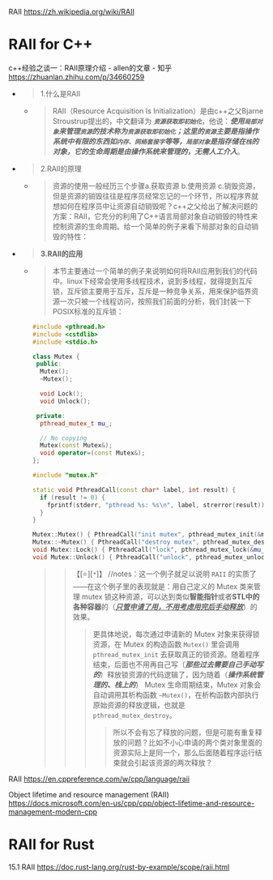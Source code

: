 
RAII https://zh.wikipedia.org/wiki/RAII

# RAII for C++

c++经验之谈一：RAII原理介绍 - allen的文章 - 知乎 https://zhuanlan.zhihu.com/p/34660259
- > 1.什么是RAII
  * > RAII（Resource Acquisition Is Initialization）是由c++之父Bjarne Stroustrup提出的，中文翻译为 ***`资源获取即初始化`***，他说：***使用`局部对象`来管理`资源`的技术称为`资源获取即初始化`；这里的`资源`主要是指操作系统中有限的东西如`内存、网络套接字`等等，`局部对象`是指存储在`栈`的对象，它的生命周期是由操作系统来管理的，无需人工介入***。
- > 2.RAII的原理
  * > 资源的使用一般经历三个步骤a.获取资源 b.使用资源 c.销毁资源，但是资源的销毁往往是程序员经常忘记的一个环节，所以程序界就想如何在程序员中让资源自动销毁呢？c++之父给出了解决问题的方案：RAII，它充分的利用了C++语言局部对象自动销毁的特性来控制资源的生命周期。给一个简单的例子来看下局部对象的自动销毁的特性：
- > **3.RAII的应用**
  * > 本节主要通过一个简单的例子来说明如何将RAII应用到我们的代码中。linux下经常会使用多线程技术，说到多线程，就得提到互斥锁，互斥锁主要用于互斥，互斥是一种竞争关系，用来保护临界资源一次只被一个线程访问，按照我们前面的分析，我们封装一下POSIX标准的互斥锁：
    ```cpp
    #include <pthread.h>
    #include <cstdlib>
    #include <stdio.h>
    
    class Mutex {
     public:
      Mutex();
      ~Mutex();
    
      void Lock();
      void Unlock(); 
    
     private:
      pthread_mutex_t mu_;

      // No copying
      Mutex(const Mutex&);
      void operator=(const Mutex&);
    };
    
    #include "mutex.h"
    
    static void PthreadCall(const char* label, int result) {
      if (result != 0) {
        fprintf(stderr, "pthread %s: %s\n", label, strerror(result));
      }
    }
    
    Mutex::Mutex() { PthreadCall("init mutex", pthread_mutex_init(&mu_, NULL)); }
    Mutex::~Mutex() { PthreadCall("destroy mutex", pthread_mutex_destroy(&mu_)); }
    void Mutex::Lock() { PthreadCall("lock", pthread_mutex_lock(&mu_)); }
    void Mutex::Unlock() { PthreadCall("unlock", pthread_mutex_unlock(&mu_)); }
    ```
    >> 【[:star:][`*`]】 //notes：这一个例子就足以说明 `RAII` 的实质了——在这个例子里的表现就是：用自己定义的 Mutex 类来管理 mutex 锁这种资源，可以达到类似**智能指针**或者**STL中的各种容器**的（***<ins>只管申请了用，不用考虑用完后手动释放</ins>***）的效果。
    >>> 更具体地说，每次通过申请新的 Mutex 对象来获得锁资源，在 Mutex 的构造函数 `Mutex()` 里会调用 `pthread_mutex_init` 去获取真正的锁资源。随着程序结束，后面也不用再自己写（***那些过去需要自己手动写的***）释放锁资源的代码逻辑了，因为随着（***操作系统管理的、栈上的***） Mutex 生命周期结束，Mutex 对象会自动调用其析构函数 `~Mutex()`，在析构函数内部执行原始资源的释放逻辑，也就是 `pthread_mutex_destroy`。
    >>>> 所以不会有忘了释放的问题，但是可能有重复释放的问题？比如不小心申请的两个类对象里面的资源实际上是同一个，那么后面随着程序运行结束就会引起该资源的两次释放？

RAII https://en.cppreference.com/w/cpp/language/raii

Object lifetime and resource management (RAII) https://docs.microsoft.com/en-us/cpp/cpp/object-lifetime-and-resource-management-modern-cpp

# RAII for Rust

15.1 RAII https://doc.rust-lang.org/rust-by-example/scope/raii.html
